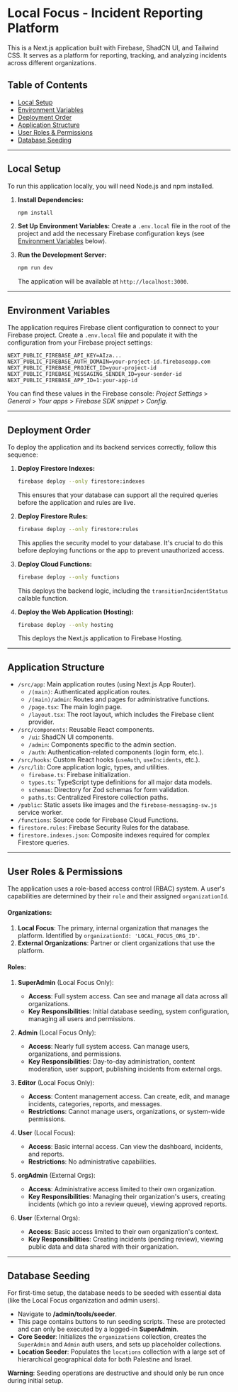 
# Local Focus - Incident Reporting Platform

This is a Next.js application built with Firebase, ShadCN UI, and Tailwind CSS. It serves as a platform for reporting, tracking, and analyzing incidents across different organizations.

## Table of Contents

- [Local Setup](#local-setup)
- [Environment Variables](#environment-variables)
- [Deployment Order](#deployment-order)
- [Application Structure](#application-structure)
- [User Roles & Permissions](#user-roles--permissions)
- [Database Seeding](#database-seeding)

---

## Local Setup

To run this application locally, you will need Node.js and npm installed.

1.  **Install Dependencies:**
    ```bash
    npm install
    ```

2.  **Set Up Environment Variables:**
    Create a `.env.local` file in the root of the project and add the necessary Firebase configuration keys (see [Environment Variables](#environment-variables) below).

3.  **Run the Development Server:**
    ```bash
    npm run dev
    ```
    The application will be available at `http://localhost:3000`.

---

## Environment Variables

The application requires Firebase client configuration to connect to your Firebase project. Create a `.env.local` file and populate it with the configuration from your Firebase project settings:

```
NEXT_PUBLIC_FIREBASE_API_KEY=AIza...
NEXT_PUBLIC_FIREBASE_AUTH_DOMAIN=your-project-id.firebaseapp.com
NEXT_PUBLIC_FIREBASE_PROJECT_ID=your-project-id
NEXT_PUBLIC_FIREBASE_MESSAGING_SENDER_ID=your-sender-id
NEXT_PUBLIC_FIREBASE_APP_ID=1:your-app-id
```

You can find these values in the Firebase console:
*Project Settings* > *General* > *Your apps* > *Firebase SDK snippet* > *Config*.


---
## Deployment Order

To deploy the application and its backend services correctly, follow this sequence:

1.  **Deploy Firestore Indexes:**
    ```bash
    firebase deploy --only firestore:indexes
    ```
    This ensures that your database can support all the required queries before the application and rules are live.

2.  **Deploy Firestore Rules:**
    ```bash
    firebase deploy --only firestore:rules
    ```
    This applies the security model to your database. It's crucial to do this before deploying functions or the app to prevent unauthorized access.

3.  **Deploy Cloud Functions:**
    ```bash
    firebase deploy --only functions
    ```
    This deploys the backend logic, including the `transitionIncidentStatus` callable function.

4.  **Deploy the Web Application (Hosting):**
    ```bash
    firebase deploy --only hosting
    ```
    This deploys the Next.js application to Firebase Hosting.

---

## Application Structure

-   `/src/app`: Main application routes (using Next.js App Router).
    -   `/(main)`: Authenticated application routes.
    -   `/(main)/admin`: Routes and pages for administrative functions.
    -   `/page.tsx`: The main login page.
    -   `/layout.tsx`: The root layout, which includes the Firebase client provider.
-   `/src/components`: Reusable React components.
    -   `/ui`: ShadCN UI components.
    -   `/admin`: Components specific to the admin section.
    -   `/auth`: Authentication-related components (login form, etc.).
-   `/src/hooks`: Custom React hooks (`useAuth`, `useIncidents`, etc.).
-   `/src/lib`: Core application logic, types, and utilities.
    -   `firebase.ts`: Firebase initialization.
    -   `types.ts`: TypeScript type definitions for all major data models.
    -   `schemas`: Directory for Zod schemas for form validation.
    -   `paths.ts`: Centralized Firestore collection paths.
-   `/public`: Static assets like images and the `firebase-messaging-sw.js` service worker.
-   `/functions`: Source code for Firebase Cloud Functions.
-   `firestore.rules`: Firebase Security Rules for the database.
-   `firestore.indexes.json`: Composite indexes required for complex Firestore queries.

---

## User Roles & Permissions

The application uses a role-based access control (RBAC) system. A user's capabilities are determined by their `role` and their assigned `organizationId`.

#### Organizations:
1.  **Local Focus**: The primary, internal organization that manages the platform. Identified by `organizationId: 'LOCAL_FOCUS_ORG_ID'`.
2.  **External Organizations**: Partner or client organizations that use the platform.

#### Roles:
1.  **SuperAdmin** (Local Focus Only):
    -   **Access**: Full system access. Can see and manage all data across all organizations.
    -   **Key Responsibilities**: Initial database seeding, system configuration, managing all users and permissions.

2.  **Admin** (Local Focus Only):
    -   **Access**: Nearly full system access. Can manage users, organizations, and permissions.
    -   **Key Responsibilities**: Day-to-day administration, content moderation, user support, publishing incidents from external orgs.

3.  **Editor** (Local Focus Only):
    -   **Access**: Content management access. Can create, edit, and manage incidents, categories, reports, and messages.
    -   **Restrictions**: Cannot manage users, organizations, or system-wide permissions.

4.  **User** (Local Focus):
    -   **Access**: Basic internal access. Can view the dashboard, incidents, and reports.
    -   **Restrictions**: No administrative capabilities.

5.  **orgAdmin** (External Orgs):
    -   **Access**: Administrative access limited to their own organization.
    -   **Key Responsibilities**: Managing their organization's users, creating incidents (which go into a review queue), viewing approved reports.

6.  **User** (External Orgs):
    -   **Access**: Basic access limited to their own organization's context.
    -   **Key Responsibilities**: Creating incidents (pending review), viewing public data and data shared with their organization.

---

## Database Seeding

For first-time setup, the database needs to be seeded with essential data (like the Local Focus organization and admin users).

-   Navigate to **/admin/tools/seeder**.
-   This page contains buttons to run seeding scripts. These are protected and can only be executed by a logged-in **SuperAdmin**.
-   **Core Seeder**: Initializes the `organizations` collection, creates the `SuperAdmin` and `Admin` auth users, and sets up placeholder collections.
-   **Location Seeder**: Populates the `locations` collection with a large set of hierarchical geographical data for both Palestine and Israel.

**Warning**: Seeding operations are destructive and should only be run once during initial setup.
